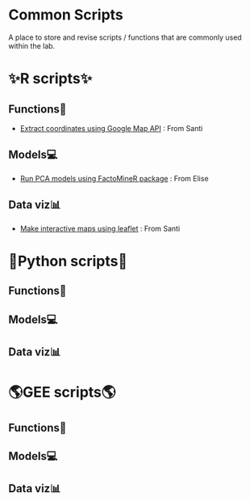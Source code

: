 # Common Scripts
A place to store and revise scripts / functions that are commonly used within the lab.


# ✨R scripts✨

## Functions🔧
* [Extract coordinates using Google Map API](https://github.com/BioDivHealth/Common_Scripts/blob/main/R_scripts/functions/extract_coordinates.R) : From Santi


## Models💻
* [Run PCA models using FactoMineR package](https://github.com/BioDivHealth/Common_Scripts/blob/main/R_scripts/models/pca_FactoMinR.R) : From Elise

## Data viz📊
* [Make interactive maps using leaflet](https://github.com/BioDivHealth/Common_Scripts/blob/main/R_scripts/plotting/leaflet.R) : From Santi
  
# 🐍Python scripts🐍

## Functions🔧


## Models💻


## Data viz📊

# 🌎GEE scripts🌎

## Functions🔧


## Models💻


## Data viz📊
